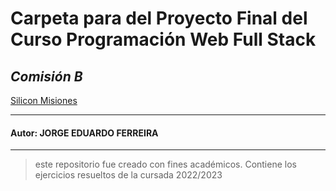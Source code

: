 # **Carpeta para del Proyecto Final del Curso Programación Web Full Stack**
## **_Comisión B_**
[Silicon Misiones](https://siliconmisiones.gob.ar/)
***
####    Autor: **JORGE EDUARDO FERREIRA**
***
> este repositorio fue creado con fines académicos. Contiene
los ejercicios resueltos de la cursada 2022/2023
